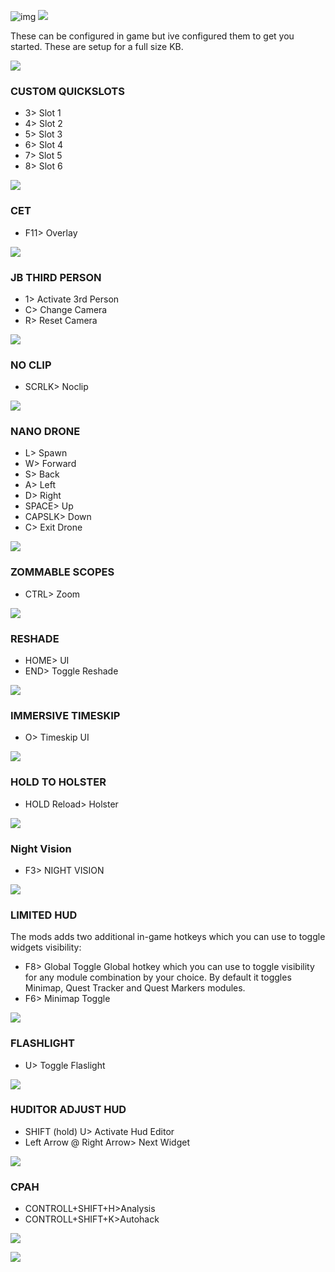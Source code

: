 ![img](https://s11.gifyu.com/images/Cuty-od-Dreams-Logo-YellowUP.png)
![](https://s12.gifyu.com/images/Keybinds.png)

These can be configured in game but ive configured them to get you started. These are setup for a full size KB.

![](https://s12.gifyu.com/images/Cyan-Rule.png)

###  CUSTOM QUICKSLOTS

- 3> Slot 1 
- 4> Slot 2
- 5>  Slot 3
- 6>  Slot 4
- 7>  Slot 5
- 8>  Slot 6

![](https://s12.gifyu.com/images/Cyan-Rule.png)

### CET 

- F11>  Overlay

![](https://s12.gifyu.com/images/Cyan-Rule.png)

### JB THIRD PERSON

- 1>  Activate 3rd Person
- C>  Change Camera
- R>  Reset Camera

![](https://s12.gifyu.com/images/Cyan-Rule.png)

### NO CLIP

- SCRLK> Noclip

![](https://s12.gifyu.com/images/Cyan-Rule.png)

### NANO DRONE

- L> Spawn
- W> Forward
- S> Back
- A> Left
- D> Right
- SPACE> Up
- CAPSLK> Down
- C> Exit Drone

![](https://s12.gifyu.com/images/Cyan-Rule.png)

### ZOMMABLE SCOPES

- CTRL> Zoom

![](https://s12.gifyu.com/images/Cyan-Rule.png)

### RESHADE

- HOME>  UI
- END> Toggle Reshade

![](https://s12.gifyu.com/images/Cyan-Rule.png)

### IMMERSIVE TIMESKIP

- O> Timeskip UI

![](https://s12.gifyu.com/images/Cyan-Rule.png)

### HOLD TO HOLSTER

- HOLD Reload> Holster

![](https://s12.gifyu.com/images/Cyan-Rule.png)

### Night Vision

- F3> NIGHT VISION

![](https://s12.gifyu.com/images/Cyan-Rule.png)

### LIMITED HUD

The mods adds two additional in-game hotkeys which you can use to toggle widgets visibility:

- F8> Global Toggle Global hotkey which you can use to toggle visibility for any module combination by your choice. By default it toggles Minimap, Quest Tracker and Quest Markers modules.
- F6> Minimap Toggle 

![](https://s12.gifyu.com/images/Cyan-Rule.png)

### FLASHLIGHT

- U> Toggle Flaslight 

![](https://s12.gifyu.com/images/Cyan-Rule.png)


### HUDITOR ADJUST HUD

- SHIFT (hold) U> Activate Hud Editor
- Left Arrow @ Right Arrow> Next Widget


![](https://s12.gifyu.com/images/Cyan-Rule.png)


### CPAH

- CONTROLL+SHIFT+H>Analysis
- CONTROLL+SHIFT+K>Autohack


![](https://s12.gifyu.com/images/Cyan-Rule.png)


![](https://s12.gifyu.com/images/SuG0u.png)
